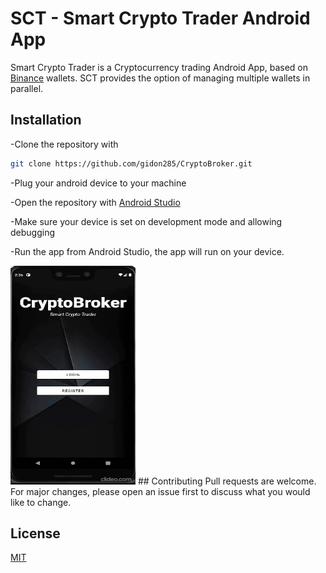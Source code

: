 # SCT - Smart Crypto Trader Android App


Smart Crypto Trader is a Cryptocurrency trading Android App, based on [Binance](https://www.binance.com/en/my/dashboard) wallets.
SCT provides the option of managing multiple wallets in parallel.

## Installation

-Clone the repository with

```bash
git clone https://github.com/gidon285/CryptoBroker.git
```
-Plug your android device to your machine 

-Open the repository with [Android Studio](https://developer.android.com/studio?gclid=CjwKCAiAtouOBhA6EiwA2nLKH6dtV9VVcsdReKGfBTiPT-mwvRvn_VVgCPwWmgbkx7xBpapOnAlCAhoCRLgQAvD_BwE&gclsrc=aw.ds)

-Make sure your device is set on development mode and allowing debugging

-Run the app from Android Studio, the app will run on your device.

<img src="https://github.com/gidon285/CryptoBroker/blob/master/readme/appgif.gif" width="200" height="350" />
## Contributing
Pull requests are welcome. For major changes, please open an issue first to discuss what you would like to change.

## License
[MIT](https://choosealicense.com/licenses/mit/)
